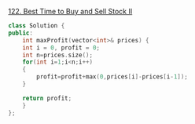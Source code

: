 [122. Best Time to Buy and Sell Stock II](https://leetcode-cn.com/problems/best-time-to-buy-and-sell-stock-ii/)
```cpp
class Solution {
public:
    int maxProfit(vector<int>& prices) {
    int i = 0, profit = 0;
    int n=prices.size();
    for(int i=1;i<n;i++)
    {
        profit=profit+max(0,prices[i]-prices[i-1]);
    }

	return profit;
    }
};
```
